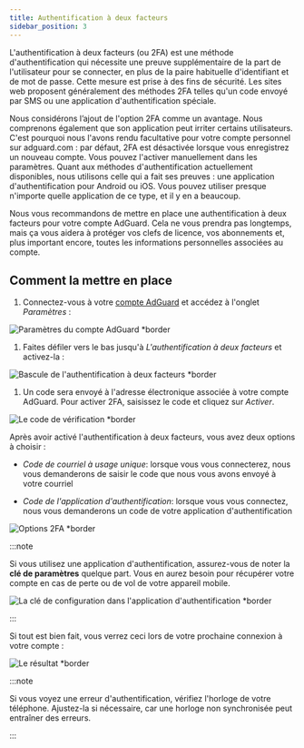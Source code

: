 ```yaml
---
title: Authentification à deux facteurs
sidebar_position: 3
---
```


L'authentification à deux facteurs (ou 2FA) est une méthode d'authentification qui nécessite une preuve supplémentaire de la part de l'utilisateur pour se connecter, en plus de la paire habituelle d'identifiant et de mot de passe. Cette mesure est prise à des fins de sécurité. Les sites web proposent généralement des méthodes 2FA telles qu'un code envoyé par SMS ou une application d'authentification spéciale.

Nous considérons l’ajout de l'option 2FA comme un avantage. Nous comprenons également que son application peut irriter certains utilisateurs. C'est pourquoi nous l'avons rendu facultative pour votre compte personnel sur adguard.com : par défaut, 2FA est désactivée lorsque vous enregistrez un nouveau compte. Vous pouvez l'activer manuellement dans les paramètres. Quant aux méthodes d'authentification actuellement disponibles, nous utilisons celle qui a fait ses preuves : une application d'authentification pour Android ou iOS. Vous pouvez utiliser presque n'importe quelle application de ce type, et il y en a beaucoup.

Nous vous recommandons de mettre en place une authentification à deux facteurs pour votre compte AdGuard. Cela ne vous prendra pas longtemps, mais ça vous aidera à protéger vos clefs de licence, vos abonnements et, plus important encore, toutes les informations personnelles associées au compte.

## Comment la mettre en place

1. Connectez-vous à votre [ compte AdGuard](https://auth.adguard.com/login.html) et accédez à l'onglet *Paramètres* :

 ![Paramètres du compte AdGuard *border](https://cdn.adtidy.org/content/kb/ad_blocker/general/2fa_1.png)

1. Faites défiler vers le bas jusqu'à *L'authentification à deux facteurs* et activez-la :

 ![Bascule de l'authentification à deux facteurs *border](https://cdn.adtidy.org/content/kb/ad_blocker/general/2fa_2.png)

1. Un code sera envoyé à l'adresse électronique associée à votre compte AdGuard. Pour activer 2FA, saisissez le code et cliquez sur *Activer*.

 ![Le code de vérification *border](https://cdn.adtidy.org/content/kb/ad_blocker/general/2fa_3.png?)

Après avoir activé l'authentification à deux facteurs, vous avez deux options à choisir :

- *Code de courriel à usage unique*: lorsque vous vous connecterez, nous vous demanderons de saisir le code que nous vous avons envoyé à votre courriel

- *Code de l'application d'authentification*: lorsque vous vous connectez, nous vous demanderons un code de votre application d'authentification

![Options 2FA *border](https://cdn.adtidy.org/content/kb/ad_blocker/general/2fa_4.png)

:::note

Si vous utilisez une application d'authentification, assurez-vous de noter la **clé de paramètres** quelque part. Vous en aurez besoin pour récupérer votre compte en cas de perte ou de vol de votre appareil mobile.

![La clé de configuration dans l'application d'authentification *border](https://cdn.adtidy.org/content/kb/ad_blocker/general/setup_key.png)

:::

Si tout est bien fait, vous verrez ceci lors de votre prochaine connexion à votre compte :

![Le résultat *border](https://cdn.adtidy.org/content/kb/ad_blocker/general/2fa_5.png)

:::note

Si vous voyez une erreur d'authentification, vérifiez l'horloge de votre téléphone. Ajustez-la si nécessaire, car une horloge non synchronisée peut entraîner des erreurs.

:::
